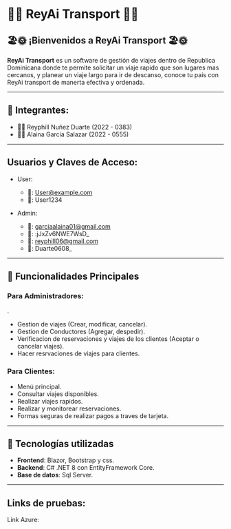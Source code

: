 #  🚕🚕 ReyAi Transport 🚕🚕

## 🏖️🌞 ¡Bienvenidos a ReyAi Transport 🏖️🌞

**ReyAi Transport** es un software de gestión de viajes dentro de Republica Dominicana donde te permite solicitar un  viaje rapido que son lugares mas cercanos, y planear un viaje largo para ir de descanso, conoce tu pais con ReyAi transport de manerta efectiva y ordenada.

---

## 👥 Integrantes:
- 🧑‍💼 Reyphill Nuñez Duarte (2022 - 0383)
- 🤵‍♀️ Alaina Garcia Salazar (2022 - 0555)
---

## Usuarios y Claves de Acceso:
- User:
  - 👤: User@example.com
  - 🔑: User1234

- Admin:
  - 👤: garciaalaina01@gmail.com
  - 🔑: :jJxZv6NWE7WsD_
  - 👤: reyphill06@gmail.com
  - 🔑: Duarte0608_
---

## 📝 Funcionalidades Principales

### Para Administradores:
.
- Gestion de viajes (Crear, modificar, cancelar).
- Gestion de Conductores (Agregar, despedir).
- Verificacion de reservaciones y viajes de los clientes (Aceptar o cancelar viajes).
- Hacer resrvaciones de viajes para clientes.

### Para Clientes:

- Menú principal.
- Consultar viajes disponibles.
- Realizar viajes rapidos.
- Realizar y monitorear reservaciones.
- Formas seguras de realizar pagos a traves de tarjeta.

---

## 🚀 Tecnologías utilizadas

- **Frontend**: Blazor, Bootstrap y css.
- **Backend**: C# .NET 8 con EntityFramework Core.
- **Base de datos**: Sql Server.
---
##  Links de pruebas:
Link Azure: 
